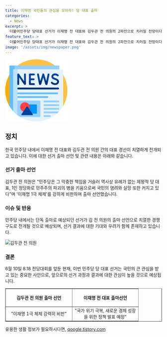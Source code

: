 ```yaml
---
title: 이재명 국민들의 관심을 모아라! 당 대표 출마
categories:
  - News
excerpt: >
  더불어민주당 당대표 선거가 이재명 전 대표와 김두관 전 의원의 2파전으로 치러질 전망이다. 이들은 국가 위기 극복과 새로운 경제 성장을 통한 민생회복을 약속하며, 당내 전체주의를 비판하고 개혁을 약속했다. 또한, 김두관 전 의원은 이재명 1극 체제를 비판하며 출마했고, 당내에서는 단독 출마로 예상되던 이 전 대표의 선거 구도가 변하는 모습을 보이고 있다. 클릭해서 계속 읽고 싶게끔하는 내용으로 흥미를 유발시키는게 중요하다.
feature_text: >
  더불어민주당 당대표 선거가 이재명 전 대표와 김두관 전 의원의 2파전으로 치러질 전망이다. 이들은 국가 위기 극복과 새로운 경제 성장을 통한 민생회복을 약속하며, 당내 전체주의를 비판하고 개혁을 약속했다. 또한, 김두관 전 의원은 이재명 1극 체제를 비판하며 출마했고, 당내에서는 단독 출마로 예상되던 이 전 대표의 선거 구도가 변하는 모습을 보이고 있다. 클릭해서 계속 읽고 싶게끔하는 내용으로 흥미를 유발시키는게 중요하다.
image: '/assets/img/newspaper.png'
---
```


<p><img src="/assets/img/newspaper.png" alt="kimp 속보" /></p>

<h2 data-ke-size="size26">정치</h2>

<p data-ke-size="size16">한국 민주당 내에서 이재명 전 대표와 김두관 전 의원 간의 대표 경선이 치열하게 전개되고 있습니다. 이에 대한 선거 출마 선언 및 관련 내용은 아래와 같습니다.</p>

<h3><b>선거 출마 선언</b></h3>

<p data-ke-size="size16">김두관 전 의원은 "민주당은 그 막중한 책임을 거슬러 역사상 유례가 없는 제왕적 당 대표, 1인 정당화로 민주주의 파괴의 병을 키움으로써 국민의 염려와 실망 또한 커지고 있다"며 '이재명 1극 체제'를 강하게 비판하며 출마 선언했습니다.</p>

<h3><b>이슈 및 반응</b></h3>

<p data-ke-size="size16">민주당 내에서는 단독 출마로 예상되던 선거가 김 전 의원의 출마 선언으로 치열한 경쟁 구도로 전개될 것으로 예상되며, 선거 결과에 대한 기대와 우려가 함께 존재하고 있습니다.</p>

<p><img src="https://www.example.com/image.jpg" alt="김두관 전 의원" /></p>

<h3><b>결론</b></h3>

<p data-ke-size="size16">6월 10일 8.18 전당대회를 앞둔 현재, 이번 민주당 당 대표 선거는 국민의 큰 관심을 받고 있는 중요한 사안으로, 앞으로의 선거 과정과 결과에 대한 관심이 높을 것으로 예상됩니다.</p>

<table border="1" style="width: 100%;">
    <tbody>
        <tr>
            <td style="text-align: center; width: 198.667px; height: 51px;"><b>김두관 전 의원 출마 선언</b></td>
            <td style="text-align: center; width: 198.667px; height: 51px;"><b>이재명 전 대표 출마선언</b></td>
        </tr>
        <tr>
            <td style="text-align: center; height: 34px;">"이재명 1극 체제 강력히 비판"</td>
            <td style="text-align: center; height: 34px;">"국가 위기 극복, 새로운 경제 성장을 위한 정책 발표 예정"</td>
        </tr>
    </tbody>
</table>
유용한 생활 정보가 필요하시다면, <a href="https://qoogle.tistory.com" rel="dofollow">qoogle.tistory.com</a>


